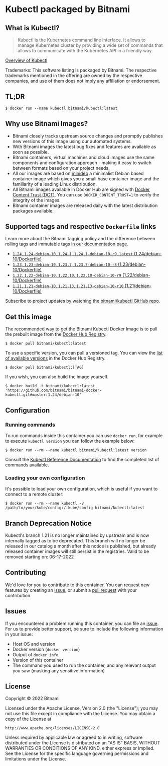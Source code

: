 # Kubectl packaged by Bitnami

## What is Kubectl?

> Kubectl is the Kubernetes command line interface. It allows to manage Kubernetes cluster by providing a wide set of commands that allows to communicate with the Kubernetes API in a friendly way.

[Overview of Kubectl](https://github.com/kubernetes/kubectl)

Trademarks: This software listing is packaged by Bitnami. The respective trademarks mentioned in the offering are owned by the respective companies, and use of them does not imply any affiliation or endorsement.

## TL;DR

```console
$ docker run --name kubectl bitnami/kubectl:latest
```

## Why use Bitnami Images?

* Bitnami closely tracks upstream source changes and promptly publishes new versions of this image using our automated systems.
* With Bitnami images the latest bug fixes and features are available as soon as possible.
* Bitnami containers, virtual machines and cloud images use the same components and configuration approach - making it easy to switch between formats based on your project needs.
* All our images are based on [minideb](https://github.com/bitnami/minideb) a minimalist Debian based container image which gives you a small base container image and the familiarity of a leading Linux distribution.
* All Bitnami images available in Docker Hub are signed with [Docker Content Trust (DCT)](https://docs.docker.com/engine/security/trust/content_trust/). You can use `DOCKER_CONTENT_TRUST=1` to verify the integrity of the images.
* Bitnami container images are released daily with the latest distribution packages available.

## Supported tags and respective `Dockerfile` links

Learn more about the Bitnami tagging policy and the difference between rolling tags and immutable tags [in our documentation page](https://docs.bitnami.com/tutorials/understand-rolling-tags-containers/).


* [`1.24`, `1.24-debian-10`, `1.24.1`, `1.24.1-debian-10-r9`, `latest` (1.24/debian-10/Dockerfile)](https://github.com/bitnami/bitnami-docker-kubectl/blob/1.24.1-debian-10-r9/1.24/debian-10/Dockerfile)
* [`1.23`, `1.23-debian-10`, `1.23.7`, `1.23.7-debian-10-r8` (1.23/debian-10/Dockerfile)](https://github.com/bitnami/bitnami-docker-kubectl/blob/1.23.7-debian-10-r8/1.23/debian-10/Dockerfile)
* [`1.22`, `1.22-debian-10`, `1.22.10`, `1.22.10-debian-10-r9` (1.22/debian-10/Dockerfile)](https://github.com/bitnami/bitnami-docker-kubectl/blob/1.22.10-debian-10-r9/1.22/debian-10/Dockerfile)
* [`1.21`, `1.21-debian-10`, `1.21.13`, `1.21.13-debian-10-r10` (1.21/debian-10/Dockerfile)](https://github.com/bitnami/bitnami-docker-kubectl/blob/1.21.13-debian-10-r10/1.21/debian-10/Dockerfile)

Subscribe to project updates by watching the [bitnami/kubectl GitHub repo](https://github.com/bitnami/bitnami-docker-kubectl).

## Get this image

The recommended way to get the Bitnami Kubectl Docker Image is to pull the prebuilt image from the [Docker Hub Registry](https://hub.docker.com/r/bitnami/kubectl).

```console
$ docker pull bitnami/kubectl:latest
```

To use a specific version, you can pull a versioned tag. You can view the [list of available versions](https://hub.docker.com/r/bitnami/kubectl/tags/) in the Docker Hub Registry.

```console
$ docker pull bitnami/kubectl:[TAG]
```

If you wish, you can also build the image yourself.

```console
$ docker build -t bitnami/kubectl:latest 'https://github.com/bitnami/bitnami-docker-kubectl.git#master:1.24/debian-10'
```

## Configuration

### Running commands

To run commands inside this container you can use `docker run`, for example to execute `kubectl version` you can follow the example below:

```console
$ docker run --rm --name kubectl bitnami/kubectl:latest version
```

Consult the [Kubectl Reference Documentation](https://kubernetes.io/docs/reference/generated/kubectl/kubectl-commands) to find the completed list of commands available.

### Loading your own configuration

It's possible to load your own configuration, which is useful if you want to connect to a remote cluster:

```console
$ docker run --rm --name kubectl -v /path/to/your/kube/config:/.kube/config bitnami/kubectl:latest
```

## Branch Deprecation Notice

Kubectl's branch 1.21 is no longer maintained by upstream and is now internally tagged as to be deprecated. This branch will no longer be released in our catalog a month after this notice is published, but already released container images will still persist in the registries. Valid to be removed starting on: 06-17-2022

## Contributing

We'd love for you to contribute to this container. You can request new features by creating an [issue](https://github.com/bitnami/bitnami-docker-kubectl/issues), or submit a [pull request](https://github.com/bitnami/bitnami-docker-kubectl/pulls) with your contribution.

## Issues

If you encountered a problem running this container, you can file an [issue](https://github.com/bitnami/bitnami-docker-kubectl/issues/new). For us to provide better support, be sure to include the following information in your issue:

- Host OS and version
- Docker version (`docker version`)
- Output of `docker info`
- Version of this container
- The command you used to run the container, and any relevant output you saw (masking any sensitive information)

## License

Copyright &copy; 2022 Bitnami

Licensed under the Apache License, Version 2.0 (the "License");
you may not use this file except in compliance with the License.
You may obtain a copy of the License at

    http://www.apache.org/licenses/LICENSE-2.0

Unless required by applicable law or agreed to in writing, software
distributed under the License is distributed on an "AS IS" BASIS,
WITHOUT WARRANTIES OR CONDITIONS OF ANY KIND, either express or implied.
See the License for the specific language governing permissions and
limitations under the License.
